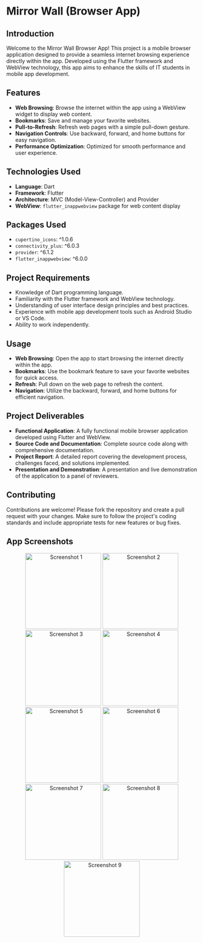 # Mirror Wall (Browser App)

## Introduction
Welcome to the Mirror Wall Browser App! This project is a mobile browser application designed to provide a seamless internet browsing experience directly within the app. Developed using the Flutter framework and WebView technology, this app aims to enhance the skills of IT students in mobile app development.

## Features
- **Web Browsing**: Browse the internet within the app using a WebView widget to display web content.
- **Bookmarks**: Save and manage your favorite websites.
- **Pull-to-Refresh**: Refresh web pages with a simple pull-down gesture.
- **Navigation Controls**: Use backward, forward, and home buttons for easy navigation.
- **Performance Optimization**: Optimized for smooth performance and user experience.

## Technologies Used
- **Language**: Dart
- **Framework**: Flutter
- **Architecture**: MVC (Model-View-Controller) and Provider
- **WebView**: `flutter_inappwebview` package for web content display

## Packages Used
- `cupertino_icons`: ^1.0.6
- `connectivity_plus`: ^6.0.3
- `provider`: ^6.1.2
- `flutter_inappwebview`: ^6.0.0

## Project Requirements
- Knowledge of Dart programming language.
- Familiarity with the Flutter framework and WebView technology.
- Understanding of user interface design principles and best practices.
- Experience with mobile app development tools such as Android Studio or VS Code.
- Ability to work independently.

## Usage
- **Web Browsing**: Open the app to start browsing the internet directly within the app.
- **Bookmarks**: Use the bookmark feature to save your favorite websites for quick access.
- **Refresh**: Pull down on the web page to refresh the content.
- **Navigation**: Utilize the backward, forward, and home buttons for efficient navigation.

## Project Deliverables
- **Functional Application**: A fully functional mobile browser application developed using Flutter and WebView.
- **Source Code and Documentation**: Complete source code along with comprehensive documentation.
- **Project Report**: A detailed report covering the development process, challenges faced, and solutions implemented.
- **Presentation and Demonstration**: A presentation and live demonstration of the application to a panel of reviewers.

## Contributing
Contributions are welcome! Please fork the repository and create a pull request with your changes. Make sure to follow the project's coding standards and include appropriate tests for new features or bug fixes.


## App Screenshots
<p align="center">
  <img src="https://github.com/Dudharejiya-Kartik/mirror_wall_app/assets/137186473/97ea67e0-bd68-4392-b1a8-470fc2ff89c2" alt="Screenshot 1" width="200"/>
  <img src="https://github.com/Dudharejiya-Kartik/mirror_wall_app/assets/137186473/48f10c84-bb1e-4cb9-99d6-70d8cbf138fe" alt="Screenshot 2" width="200"/>
  <img src="https://github.com/Dudharejiya-Kartik/mirror_wall_app/assets/137186473/41978a33-d8a7-4938-b718-bb3d831b4e5b" alt="Screenshot 3" width="200"/>
  <img src="https://github.com/Dudharejiya-Kartik/mirror_wall_app/assets/137186473/92c73fa3-54d9-4a25-b169-8acf8b251d23" alt="Screenshot 4" width="200"/>
  <img src="https://github.com/Dudharejiya-Kartik/mirror_wall_app/assets/137186473/5242f445-57e4-491f-a4f5-96bff48dd558" alt="Screenshot 5" width="200"/>
  <img src="https://github.com/Dudharejiya-Kartik/mirror_wall_app/assets/137186473/96e57668-d345-480b-89fd-71439899a3fe" alt="Screenshot 6" width="200"/>
  <img src="https://github.com/Dudharejiya-Kartik/mirror_wall_app/assets/137186473/0dd31c11-39d9-4d47-8287-358f204fbc89" alt="Screenshot 7" width="200"/>
  <img src="https://github.com/Dudharejiya-Kartik/mirror_wall_app/assets/137186473/b194572b-6d0c-43aa-950d-87a2a74140ff" alt="Screenshot 8" width="200"/>
  <img src="https://github.com/Dudharejiya-Kartik/mirror_wall_app/assets/137186473/01bb6cc0-a7b5-4c31-a3b3-8e17c803d664" alt="Screenshot 9" width="200"/>
</p>
